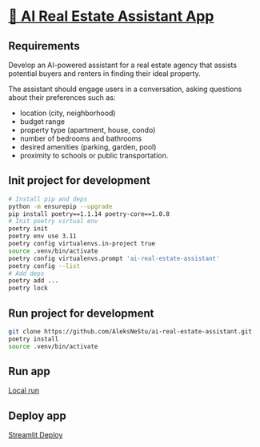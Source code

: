 # [💬 AI Real Estate Assistant App](https://ai-real-estate-assistant.streamlit.app/)

## Requirements
Develop an AI-powered assistant for a real estate agency that assists potential buyers and renters in finding their ideal property.

The assistant should engage users in a conversation, asking questions about their preferences such as:
- location (city, neighborhood)
- budget range
- property type (apartment, house, condo)
- number of bedrooms and bathrooms
- desired amenities (parking, garden, pool)
- proximity to schools or public transportation.

## Init project for development
```sh
# Install pip and deps
python -m ensurepip --upgrade
pip install poetry==1.1.14 poetry-core==1.0.8
# Init poetry virtual env
poetry init
poetry env use 3.11
poetry config virtualenvs.in-project true
source .venv/bin/activate
poetry config virtualenvs.prompt 'ai-real-estate-assistant'
poetry config --list
# Add deps
poetry add ...
poetry lock
```

## Run project for development
```sh
git clone https://github.com/AleksNeStu/ai-real-estate-assistant.git
poetry install
source .venv/bin/activate
```

## Run app

[Local run](utils/run_local.sh)

## Deploy app

[Streamlit Deploy](https://docs.streamlit.io/deploy)

